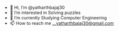 - 👋 Hi, I’m @yatharthbajaj30
- 👀 I’m interested in Solving puzzles
- 🌱 I’m currently Studying Computer Engineering
- 📫 How to reach me ...yatharthbajaj30@gmail.com

<!---
yatharthbajaj30/yatharthbajaj30 is a ✨ special ✨ repository because its `README.md` (this file) appears on your GitHub profile.
You can click the Preview link to take a look at your changes.
--->
